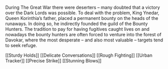 During The Great War there were deserters – many doubted that a victory over the Dark Lords was possible. To deal with the problem, King Ynedar, Queen Korinthia’s father, placed a permanent bounty on the heads of the runaways. In doing so, he indirectly founded the guild of the Bounty Hunters. The tradition to pay for having fugitives caught lives on and nowadays the bounty hunters are often forced to venture into the forest of Davokar, where the most desperate – and also most valuable – targets tend to seek refuge.


[[Sturdy Holds]]
[[Delicate Conversations]]
[[Rough Fighting]]
[[Urban Tracker]]
[[Precise Strike]]
[[Stunning Blows]]